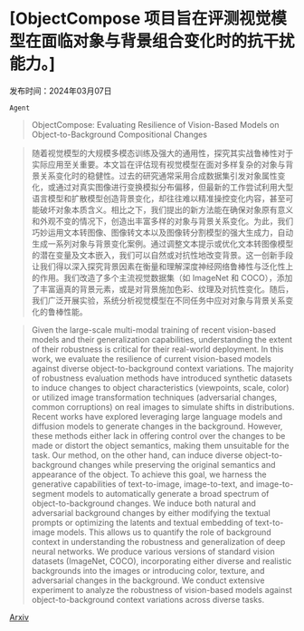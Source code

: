 # [ObjectCompose 项目旨在评测视觉模型在面临对象与背景组合变化时的抗干扰能力。]

发布时间：2024年03月07日

`Agent`

> ObjectCompose: Evaluating Resilience of Vision-Based Models on Object-to-Background Compositional Changes

> 随着视觉模型的大规模多模态训练及强大的通用性，探究其实战鲁棒性对于实际应用至关重要。本文旨在评估现有视觉模型在面对多样复杂的对象与背景关系变化时的稳健性。过去的研究通常采用合成数据集引发对象属性变化，或通过对真实图像进行变换模拟分布偏移，但最新的工作尝试利用大型语言模型和扩散模型创造背景变化，却往往难以精准操控变化内容，甚至可能破坏对象本质含义。相比之下，我们提出的新方法能在确保对象原有意义和外观不变的情况下，创造出丰富多样的对象与背景关系变化。为此，我们巧妙运用文本转图像、图像转文本以及图像转分割模型的强大生成力，自动生成一系列对象与背景变化案例。通过调整文本提示或优化文本转图像模型的潜在变量及文本嵌入，我们可以自然或对抗性地改变背景。这一创新手段让我们得以深入探究背景因素在衡量和理解深度神经网络鲁棒性与泛化性上的作用。我们改造了多个主流视觉数据集（如 ImageNet 和 COCO），添加了丰富逼真的背景元素，或是对背景施加色彩、纹理及对抗性变化。随后，我们广泛开展实验，系统分析视觉模型在不同任务中应对对象与背景关系变化的鲁棒性能。

> Given the large-scale multi-modal training of recent vision-based models and their generalization capabilities, understanding the extent of their robustness is critical for their real-world deployment. In this work, we evaluate the resilience of current vision-based models against diverse object-to-background context variations. The majority of robustness evaluation methods have introduced synthetic datasets to induce changes to object characteristics (viewpoints, scale, color) or utilized image transformation techniques (adversarial changes, common corruptions) on real images to simulate shifts in distributions. Recent works have explored leveraging large language models and diffusion models to generate changes in the background. However, these methods either lack in offering control over the changes to be made or distort the object semantics, making them unsuitable for the task. Our method, on the other hand, can induce diverse object-to-background changes while preserving the original semantics and appearance of the object. To achieve this goal, we harness the generative capabilities of text-to-image, image-to-text, and image-to-segment models to automatically generate a broad spectrum of object-to-background changes. We induce both natural and adversarial background changes by either modifying the textual prompts or optimizing the latents and textual embedding of text-to-image models. This allows us to quantify the role of background context in understanding the robustness and generalization of deep neural networks. We produce various versions of standard vision datasets (ImageNet, COCO), incorporating either diverse and realistic backgrounds into the images or introducing color, texture, and adversarial changes in the background. We conduct extensive experiment to analyze the robustness of vision-based models against object-to-background context variations across diverse tasks.

[Arxiv](https://arxiv.org/abs/2403.04701)